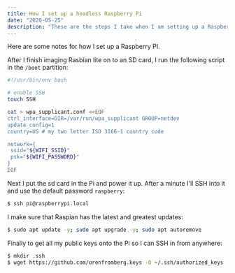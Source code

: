 ```yaml
---
title: How I set up a headless Raspberry Pi
date: "2020-05-25"
description: "These are the steps I take when I am setting up a Raspberry Pi "
---
```


Here are some notes for how I set up a Raspberry PI.

After I finish imaging Rasbian lite on to an SD card, I run the following script in the `/boot` partition:

```bash
#!/usr/bin/env bash

# enable SSH
touch SSH

cat > wpa_supplicant.conf <<EOF
ctrl_interface=DIR=/var/run/wpa_supplicant GROUP=netdev
update_config=1
country=US # my two letter ISO 3166-1 country code

network={
 ssid="${WIFI_SSID}"
 psk="${WIFI_PASSWORD}"
}
EOF
```

Next I put the sd card in the Pi and power it up. After a minute I'll SSH into it and use the default password `raspberry`:

```bash
$ ssh pi@raspberrypi.local
```

I make sure that Raspian has the latest and greatest updates:

```bash
$ sudo apt update -y; sudo apt upgrade -y; sudo apt autoremove
```

Finally to get all my public keys onto the Pi so I can SSH in from anywhere:

```bash
$ mkdir .ssh
$ wget https://github.com/orenfromberg.keys -O ~/.ssh/authorized_keys
```
